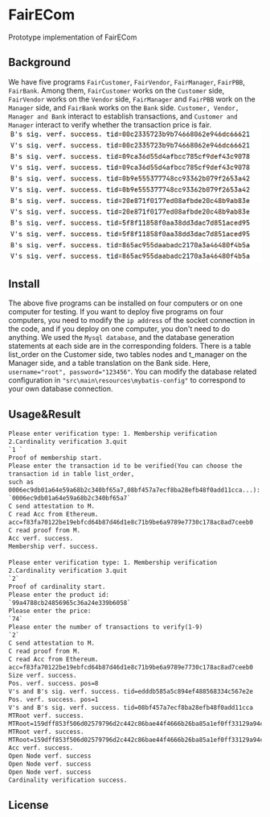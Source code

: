 # FairECom
 Prototype implementation of FairECom 

## Background
We have five programs `FairCustomer`, `FairVendor`, `FairManager`, `FairPBB`, `FairBank`. Among them, `FairCustomer` works on the `Customer` side, `FairVendor` works on the `Vendor` side, `FairManager` and `FairPBB` work on the `Manager` side, and `FairBank` works on the `Bank` side. `Customer, Vendor, Manager and Bank` interact to establish transactions, and `Customer and Manager` interact to verify whether the transaction price is fair. <br>
![Network model of FairECom](./image/fig1.png "Network model of FairECom")

## Install
The above five programs can be installed on four computers or on one computer for testing. If you want to deploy five programs on four computers, you need to modify the `ip address` of the socket connection in the code, and if you deploy on one computer, you don't need to do anything. 
We used the `Mysql database`, and the database generation statements at each side are in the corresponding folders. There is a table list_order on the Customer side, two tables nodes and t_manager on the Manager side, and a table translation on the Bank side. Here, `username="root", password="123456"`. You can  modify the database related configuration  in `"src\main\resources\mybatis-config"` to correspond to your own database connection. 

## Usage&Result
    Please enter verification type: 1. Membership verification 2.Cardinality verification 3.quit
    `1 `
    Proof of membership start.
    Please enter the transaction id to be verified(You can choose the transaction id in table list_order,
    such as 0006ec9db01a64e59a68b2c340bf65a7,08bf457a7ecf8ba28efb48f0add11cca...):
    `0006ec9db01a64e59a68b2c340bf65a7`
    C send attestation to M.
    C read Acc from Ethereum.
    acc=f83fa70122be19ebfcd64b87d46d1e8c71b9be6a9789e7730c178ac8ad7ceeb0
    C read proof from M.
    Acc verf. success.
    Membership verf. success.
    
    Please enter verification type: 1. Membership verification 2.Cardinality verification 3.quit
    `2`
    Proof of cardinality start.
    Please enter the product id:
    `99a4788cb24856965c36a24e339b6058`
    Please enter the price:
    `74`
    Please enter the number of transactions to verify(1-9)
    `2`
    C send attestation to M.
    C read proof from M.
    C read Acc from Ethereum.
    acc=f83fa70122be19ebfcd64b87d46d1e8c71b9be6a9789e7730c178ac8ad7ceeb0
    Size verf. success.
    Pos. verf. success. pos=8
    V's and B's sig. verf. success. tid=edddb585a5c894ef488568334c567e2e
    Pos. verf. success. pos=1
    V's and B's sig. verf. success. tid=08bf457a7ecf8ba28efb48f0add11cca
    MTRoot verf. success. MTRoot=159dff853f506d02579796d2c442c86bae44f4666b26ba85a1ef0ff33129a94c
    MTRoot verf. success. MTRoot=159dff853f506d02579796d2c442c86bae44f4666b26ba85a1ef0ff33129a94c
    Acc verf. success.
    Open Node verf. success
    Open Node verf. success
    Open Node verf. success
    Cardinality verification success.
## License
